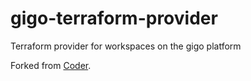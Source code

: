 # gigo-terraform-provider

Terraform provider for workspaces on the gigo platform

Forked from [Coder](https://github.com/coder/coder).

